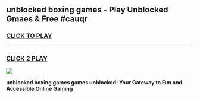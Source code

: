 
## unblocked boxing games - Play Unblocked Gmaes & Free #cauqr
<h3>
<a href="https://premium.freeplayer.one?title=unblocked_boxing_games&ref=03M">CLICK TO PLAY</a></h3>
<hr>

<h3>
<a href="https://premium.freeplayer.one?title=unblocked_boxing_games&ref=03M">CLICK 2 PLAY</a>
  
</h3>

<a href="https://premium.freeplayer.one?title=unblocked_boxing_games&ref=03M"><img src="https://clearcache.store/games.png"></a>


**unblocked boxing games games unblocked: Your Gateway to Fun and Accessible Online Gaming**
